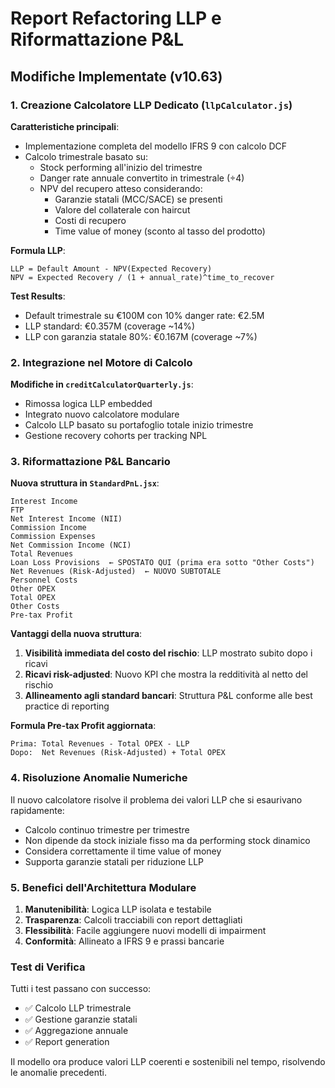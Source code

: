 # Report Refactoring LLP e Riformattazione P&L

## Modifiche Implementate (v10.63)

### 1. Creazione Calcolatore LLP Dedicato (`llpCalculator.js`)

**Caratteristiche principali**:
- Implementazione completa del modello IFRS 9 con calcolo DCF
- Calcolo trimestrale basato su:
  - Stock performing all'inizio del trimestre
  - Danger rate annuale convertito in trimestrale (÷4)
  - NPV del recupero atteso considerando:
    - Garanzie statali (MCC/SACE) se presenti
    - Valore del collaterale con haircut
    - Costi di recupero
    - Time value of money (sconto al tasso del prodotto)

**Formula LLP**:
```
LLP = Default Amount - NPV(Expected Recovery)
NPV = Expected Recovery / (1 + annual_rate)^time_to_recover
```

**Test Results**:
- Default trimestrale su €100M con 10% danger rate: €2.5M
- LLP standard: €0.357M (coverage ~14%)
- LLP con garanzia statale 80%: €0.167M (coverage ~7%)

### 2. Integrazione nel Motore di Calcolo

**Modifiche in `creditCalculatorQuarterly.js`**:
- Rimossa logica LLP embedded
- Integrato nuovo calcolatore modulare
- Calcolo LLP basato su portafoglio totale inizio trimestre
- Gestione recovery cohorts per tracking NPL

### 3. Riformattazione P&L Bancario

**Nuova struttura in `StandardPnL.jsx`**:

```
Interest Income
FTP
Net Interest Income (NII)
Commission Income  
Commission Expenses
Net Commission Income (NCI)
Total Revenues
Loan Loss Provisions  ← SPOSTATO QUI (prima era sotto "Other Costs")
Net Revenues (Risk-Adjusted)  ← NUOVO SUBTOTALE
Personnel Costs
Other OPEX
Total OPEX
Other Costs
Pre-tax Profit
```

**Vantaggi della nuova struttura**:
1. **Visibilità immediata del costo del rischio**: LLP mostrato subito dopo i ricavi
2. **Ricavi risk-adjusted**: Nuovo KPI che mostra la redditività al netto del rischio
3. **Allineamento agli standard bancari**: Struttura P&L conforme alle best practice di reporting

**Formula Pre-tax Profit aggiornata**:
```
Prima: Total Revenues - Total OPEX - LLP
Dopo:  Net Revenues (Risk-Adjusted) + Total OPEX
```

### 4. Risoluzione Anomalie Numeriche

Il nuovo calcolatore risolve il problema dei valori LLP che si esaurivano rapidamente:
- Calcolo continuo trimestre per trimestre
- Non dipende da stock iniziale fisso ma da performing stock dinamico
- Considera correttamente il time value of money
- Supporta garanzie statali per riduzione LLP

### 5. Benefici dell'Architettura Modulare

1. **Manutenibilità**: Logica LLP isolata e testabile
2. **Trasparenza**: Calcoli tracciabili con report dettagliati
3. **Flessibilità**: Facile aggiungere nuovi modelli di impairment
4. **Conformità**: Allineato a IFRS 9 e prassi bancarie

### Test di Verifica

Tutti i test passano con successo:
- ✅ Calcolo LLP trimestrale
- ✅ Gestione garanzie statali
- ✅ Aggregazione annuale
- ✅ Report generation

Il modello ora produce valori LLP coerenti e sostenibili nel tempo, risolvendo le anomalie precedenti.